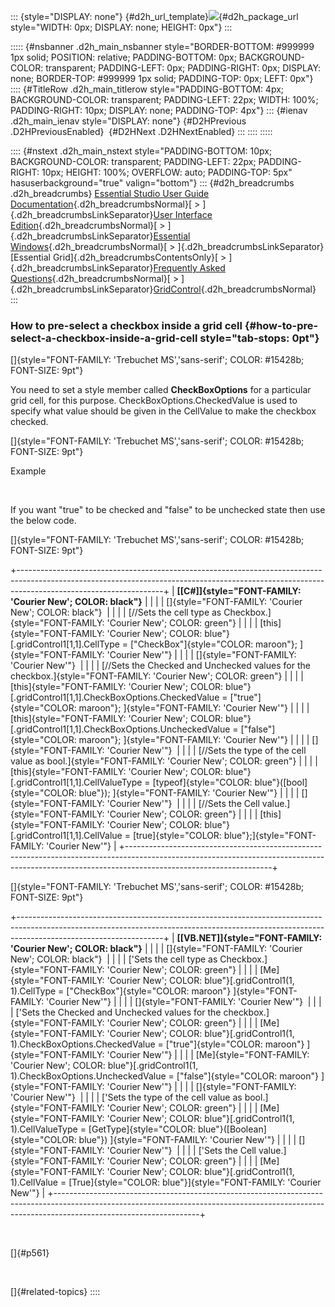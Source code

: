 ::: {style="DISPLAY: none"}
[](ms-xhelp:///?Id=d2h_url_template){#d2h_url_template}![](!package_url!){#d2h_package_url style="WIDTH: 0px; DISPLAY: none; HEIGHT: 0px"}
:::

::::: {#nsbanner .d2h_main_nsbanner style="BORDER-BOTTOM: #999999 1px solid; POSITION: relative; PADDING-BOTTOM: 0px; BACKGROUND-COLOR: transparent; PADDING-LEFT: 0px; PADDING-RIGHT: 0px; DISPLAY: none; BORDER-TOP: #999999 1px solid; PADDING-TOP: 0px; LEFT: 0px"}
:::: {#TitleRow .d2h_main_titlerow style="PADDING-BOTTOM: 4px; BACKGROUND-COLOR: transparent; PADDING-LEFT: 22px; WIDTH: 100%; PADDING-RIGHT: 10px; DISPLAY: none; PADDING-TOP: 4px"}
::: {#ienav .d2h_main_ienav style="DISPLAY: none"}
[](ms-xhelp:///?Id=3b56305d-211c-4541-959a-62be48a6858b){#D2HPrevious .D2HPreviousEnabled}  [](ms-xhelp:///?Id=4d21b99c-3339-4de6-9bcf-e56c25c44299){#D2HNext .D2HNextEnabled}
:::
::::
:::::

:::: {#nstext .d2h_main_nstext style="PADDING-BOTTOM: 10px; BACKGROUND-COLOR: transparent; PADDING-LEFT: 22px; PADDING-RIGHT: 10px; HEIGHT: 100%; OVERFLOW: auto; PADDING-TOP: 5px" hasuserbackground="true" valign="bottom"}
::: {#d2h_breadcrumbs .d2h_breadcrumbs}
[Essential Studio User Guide Documentation](ms-xhelp:///?Id=12457748-09e3-4d74-a240-8e049cedf030){.d2h_breadcrumbsNormal}[ \> ]{.d2h_breadcrumbsLinkSeparator}[User Interface Edition](ms-xhelp:///?Id=c29296b7-531c-413b-a0ec-488ca1f7f669){.d2h_breadcrumbsNormal}[ \> ]{.d2h_breadcrumbsLinkSeparator}[Essential Windows](ms-xhelp:///?Id=e60759d8-47a4-4570-9d7a-16a68d63f2ea){.d2h_breadcrumbsNormal}[ \> ]{.d2h_breadcrumbsLinkSeparator}[Essential Grid]{.d2h_breadcrumbsContentsOnly}[ \> ]{.d2h_breadcrumbsLinkSeparator}[Frequently Asked Questions](ms-xhelp:///?Id=28ff22ed-2523-4bf9-8f6c-4d94f7bcabcc){.d2h_breadcrumbsNormal}[ \> ]{.d2h_breadcrumbsLinkSeparator}[GridControl](ms-xhelp:///?Id=89bf6d1f-a0f2-4d1f-add6-545cce1c52f0){.d2h_breadcrumbsNormal}
:::

### How to pre-select a checkbox inside a grid cell {#how-to-pre-select-a-checkbox-inside-a-grid-cell style="tab-stops: 0pt"}

[]{style="FONT-FAMILY: 'Trebuchet MS','sans-serif'; COLOR: #15428b; FONT-SIZE: 9pt"} 

You need to set a style member called **CheckBoxOptions** for a particular grid cell, for this purpose. CheckBoxOptions.CheckedValue is used to specify what value should be given in the CellValue to make the checkbox checked.

[]{style="FONT-FAMILY: 'Trebuchet MS','sans-serif'; COLOR: #15428b; FONT-SIZE: 9pt"} 

Example

 

If you want \"true\" to be checked and \"false\" to be unchecked state then use the below code.

[]{style="FONT-FAMILY: 'Trebuchet MS','sans-serif'; COLOR: #15428b; FONT-SIZE: 9pt"} 

+------------------------------------------------------------------------------------------------------------------------------------------------------------------------------------------------+
| **[\[C#\]]{style="FONT-FAMILY: 'Courier New'; COLOR: black"}**                                                                                                                                 |
|                                                                                                                                                                                                |
| []{style="FONT-FAMILY: 'Courier New'; COLOR: black"}                                                                                                                                           |
|                                                                                                                                                                                                |
| [//Sets the cell type as Checkbox.]{style="FONT-FAMILY: 'Courier New'; COLOR: green"}                                                                                                          |
|                                                                                                                                                                                                |
| [this]{style="FONT-FAMILY: 'Courier New'; COLOR: blue"}[.gridControl1\[1,1\].CellType = [\"CheckBox\"]{style="COLOR: maroon"}; ]{style="FONT-FAMILY: 'Courier New'"}                           |
|                                                                                                                                                                                                |
| []{style="FONT-FAMILY: 'Courier New'"}                                                                                                                                                         |
|                                                                                                                                                                                                |
| [//Sets the Checked and Unchecked values for the checkbox.]{style="FONT-FAMILY: 'Courier New'; COLOR: green"}                                                                                  |
|                                                                                                                                                                                                |
| [this]{style="FONT-FAMILY: 'Courier New'; COLOR: blue"}[.gridControl1\[1,1\].CheckBoxOptions.CheckedValue = [\"true\"]{style="COLOR: maroon"}; ]{style="FONT-FAMILY: 'Courier New'"}           |
|                                                                                                                                                                                                |
| [this]{style="FONT-FAMILY: 'Courier New'; COLOR: blue"}[.gridControl1\[1,1\].CheckBoxOptions.UncheckedValue = [\"false\"]{style="COLOR: maroon"}; ]{style="FONT-FAMILY: 'Courier New'"}        |
|                                                                                                                                                                                                |
| []{style="FONT-FAMILY: 'Courier New'"}                                                                                                                                                         |
|                                                                                                                                                                                                |
| [//Sets the type of the cell value as bool.]{style="FONT-FAMILY: 'Courier New'; COLOR: green"}                                                                                                 |
|                                                                                                                                                                                                |
| [this]{style="FONT-FAMILY: 'Courier New'; COLOR: blue"}[.gridControl1\[1,1\].CellValueType = [typeof]{style="COLOR: blue"}([bool]{style="COLOR: blue"}); ]{style="FONT-FAMILY: 'Courier New'"} |
|                                                                                                                                                                                                |
| []{style="FONT-FAMILY: 'Courier New'"}                                                                                                                                                         |
|                                                                                                                                                                                                |
| [//Sets the Cell value.]{style="FONT-FAMILY: 'Courier New'; COLOR: green"}                                                                                                                     |
|                                                                                                                                                                                                |
| [this]{style="FONT-FAMILY: 'Courier New'; COLOR: blue"}[.gridControl1\[1,1\].CellValue = [true]{style="COLOR: blue"};]{style="FONT-FAMILY: 'Courier New'"}                                     |
+------------------------------------------------------------------------------------------------------------------------------------------------------------------------------------------------+

[]{style="FONT-FAMILY: 'Trebuchet MS','sans-serif'; COLOR: #15428b; FONT-SIZE: 9pt"} 

+------------------------------------------------------------------------------------------------------------------------------------------------------------------------------------------------+
| **[\[VB.NET\]]{style="FONT-FAMILY: 'Courier New'; COLOR: black"}**                                                                                                                             |
|                                                                                                                                                                                                |
| []{style="FONT-FAMILY: 'Courier New'; COLOR: black"}                                                                                                                                           |
|                                                                                                                                                                                                |
| [\'Sets the cell type as Checkbox.]{style="FONT-FAMILY: 'Courier New'; COLOR: green"}                                                                                                          |
|                                                                                                                                                                                                |
| [Me]{style="FONT-FAMILY: 'Courier New'; COLOR: blue"}[.gridControl1(1, 1).CellType = [\"CheckBox\"]{style="COLOR: maroon"} ]{style="FONT-FAMILY: 'Courier New'"}                               |
|                                                                                                                                                                                                |
| []{style="FONT-FAMILY: 'Courier New'"}                                                                                                                                                         |
|                                                                                                                                                                                                |
| [\'Sets the Checked and Unchecked values for the checkbox.]{style="FONT-FAMILY: 'Courier New'; COLOR: green"}                                                                                  |
|                                                                                                                                                                                                |
| [Me]{style="FONT-FAMILY: 'Courier New'; COLOR: blue"}[.gridControl1(1, 1).CheckBoxOptions.CheckedValue = [\"true\"]{style="COLOR: maroon"} ]{style="FONT-FAMILY: 'Courier New'"}               |
|                                                                                                                                                                                                |
| [Me]{style="FONT-FAMILY: 'Courier New'; COLOR: blue"}[.gridControl1(1, 1).CheckBoxOptions.UncheckedValue = [\"false\"]{style="COLOR: maroon"} ]{style="FONT-FAMILY: 'Courier New'"}            |
|                                                                                                                                                                                                |
| []{style="FONT-FAMILY: 'Courier New'"}                                                                                                                                                         |
|                                                                                                                                                                                                |
| [\'Sets the type of the cell value as bool.]{style="FONT-FAMILY: 'Courier New'; COLOR: green"}                                                                                                 |
|                                                                                                                                                                                                |
| [Me]{style="FONT-FAMILY: 'Courier New'; COLOR: blue"}[.gridControl1(1, 1).CellValueType = [GetType]{style="COLOR: blue"}([Boolean]{style="COLOR: blue"}) ]{style="FONT-FAMILY: 'Courier New'"} |
|                                                                                                                                                                                                |
| []{style="FONT-FAMILY: 'Courier New'"}                                                                                                                                                         |
|                                                                                                                                                                                                |
| [\'Sets the Cell value.]{style="FONT-FAMILY: 'Courier New'; COLOR: green"}                                                                                                                     |
|                                                                                                                                                                                                |
| [Me]{style="FONT-FAMILY: 'Courier New'; COLOR: blue"}[.gridControl1(1, 1).CellValue = [True]{style="COLOR: blue"}]{style="FONT-FAMILY: 'Courier New'"}                                         |
+------------------------------------------------------------------------------------------------------------------------------------------------------------------------------------------------+

 

[]{#p561} 

 

[]{#related-topics}
::::
